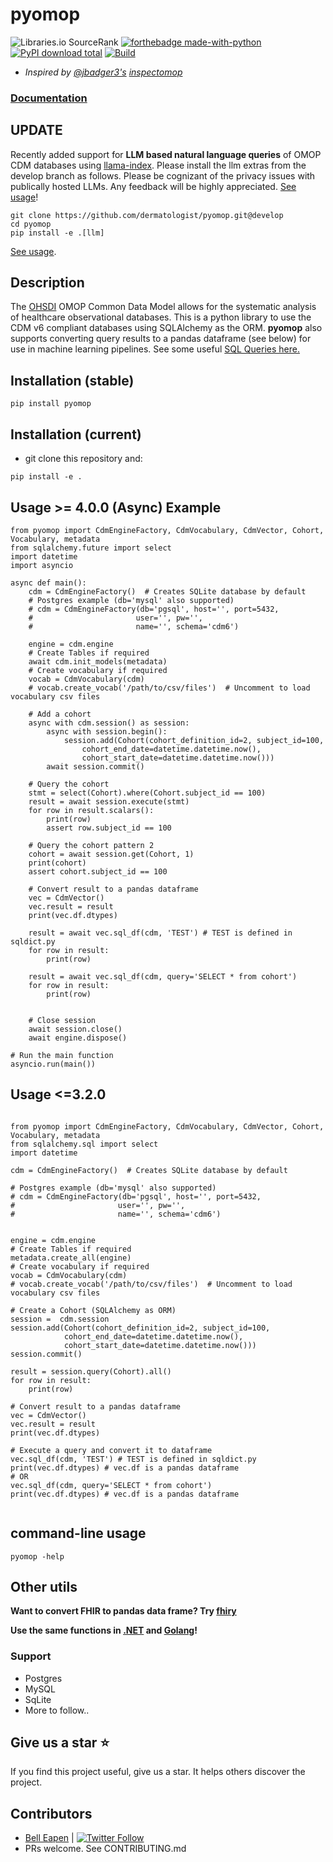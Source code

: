 # pyomop

![Libraries.io SourceRank](https://img.shields.io/librariesio/sourcerank/pypi/pyomop)
[![forthebadge made-with-python](http://ForTheBadge.com/images/badges/made-with-python.svg)](https://www.python.org/)
[![PyPI download total](https://img.shields.io/pypi/dm/pyomop.svg)](https://pypi.python.org/pypi/pyomop/)
[![Build](https://github.com/dermatologist/pyomop/workflows/Python%20Test/badge.svg)](https://nuchange.ca)

* *Inspired by [@jbadger3's](https://github.com/jbadger3) [inspectomop](https://github.com/jbadger3/inspectomop)*

### [Documentation](https://dermatologist.github.io/pyomop/)

## UPDATE
Recently added support for **LLM based natural language queries** of OMOP CDM databases using [llama-index](examples/llm_example.py). Please install the llm extras from the develop branch as follows. Please be cognizant of the privacy issues with publically hosted LLMs. Any feedback will be highly appreciated. [See usage](examples/llm_example.py)!

```
git clone https://github.com/dermatologist/pyomop.git@develop
cd pyomop
pip install -e .[llm]
```
[See usage](examples/llm_example.py).

## Description

The [OHSDI](https://www.ohdsi.org/) OMOP Common Data Model allows for the systematic analysis of healthcare observational databases. This is a python library to use the CDM v6 compliant databases using SQLAlchemy as the ORM. **pyomop** also supports converting query results to a pandas dataframe (see below) for use in machine learning pipelines. See some useful [SQL Queries here.](https://github.com/OHDSI/QueryLibrary)

## Installation (stable)

```
pip install pyomop

```

## Installation (current)

* git clone this repository and:
```
pip install -e .
```

## Usage >= 4.0.0 (Async) Example
```
from pyomop import CdmEngineFactory, CdmVocabulary, CdmVector, Cohort, Vocabulary, metadata
from sqlalchemy.future import select
import datetime
import asyncio

async def main():
    cdm = CdmEngineFactory()  # Creates SQLite database by default
    # Postgres example (db='mysql' also supported)
    # cdm = CdmEngineFactory(db='pgsql', host='', port=5432,
    #                       user='', pw='',
    #                       name='', schema='cdm6')

    engine = cdm.engine
    # Create Tables if required
    await cdm.init_models(metadata)
    # Create vocabulary if required
    vocab = CdmVocabulary(cdm)
    # vocab.create_vocab('/path/to/csv/files')  # Uncomment to load vocabulary csv files

    # Add a cohort
    async with cdm.session() as session:
        async with session.begin():
            session.add(Cohort(cohort_definition_id=2, subject_id=100,
                cohort_end_date=datetime.datetime.now(),
                cohort_start_date=datetime.datetime.now()))
        await session.commit()

    # Query the cohort
    stmt = select(Cohort).where(Cohort.subject_id == 100)
    result = await session.execute(stmt)
    for row in result.scalars():
        print(row)
        assert row.subject_id == 100

    # Query the cohort pattern 2
    cohort = await session.get(Cohort, 1)
    print(cohort)
    assert cohort.subject_id == 100

    # Convert result to a pandas dataframe
    vec = CdmVector()
    vec.result = result
    print(vec.df.dtypes)

    result = await vec.sql_df(cdm, 'TEST') # TEST is defined in sqldict.py
    for row in result:
        print(row)

    result = await vec.sql_df(cdm, query='SELECT * from cohort')
    for row in result:
        print(row)


    # Close session
    await session.close()
    await engine.dispose()

# Run the main function
asyncio.run(main())
```

## Usage <=3.2.0

```

from pyomop import CdmEngineFactory, CdmVocabulary, CdmVector, Cohort, Vocabulary, metadata
from sqlalchemy.sql import select
import datetime

cdm = CdmEngineFactory()  # Creates SQLite database by default

# Postgres example (db='mysql' also supported)
# cdm = CdmEngineFactory(db='pgsql', host='', port=5432,
#                       user='', pw='',
#                       name='', schema='cdm6')


engine = cdm.engine
# Create Tables if required
metadata.create_all(engine)
# Create vocabulary if required
vocab = CdmVocabulary(cdm)
# vocab.create_vocab('/path/to/csv/files')  # Uncomment to load vocabulary csv files

# Create a Cohort (SQLAlchemy as ORM)
session =  cdm.session
session.add(Cohort(cohort_definition_id=2, subject_id=100,
            cohort_end_date=datetime.datetime.now(),
            cohort_start_date=datetime.datetime.now()))
session.commit()

result = session.query(Cohort).all()
for row in result:
    print(row)

# Convert result to a pandas dataframe
vec = CdmVector()
vec.result = result
print(vec.df.dtypes)

# Execute a query and convert it to dataframe
vec.sql_df(cdm, 'TEST') # TEST is defined in sqldict.py
print(vec.df.dtypes) # vec.df is a pandas dataframe
# OR
vec.sql_df(cdm, query='SELECT * from cohort')
print(vec.df.dtypes) # vec.df is a pandas dataframe


```

## command-line usage

```
pyomop -help
```

## Other utils

**Want to convert FHIR to pandas data frame? Try [fhiry](https://github.com/dermatologist/fhiry)**

**Use the same functions in [.NET](https://github.com/dermatologist/omopcdm-dot-net) and [Golang](https://github.com/E-Health/gocdm)!**

### Support
* Postgres
* MySQL
* SqLite
* More to follow..

## Give us a star ⭐️
If you find this project useful, give us a star. It helps others discover the project.

## Contributors

* [Bell Eapen](https://nuchange.ca) | [![Twitter Follow](https://img.shields.io/twitter/follow/beapen?style=social)](https://twitter.com/beapen)
* PRs welcome. See CONTRIBUTING.md
